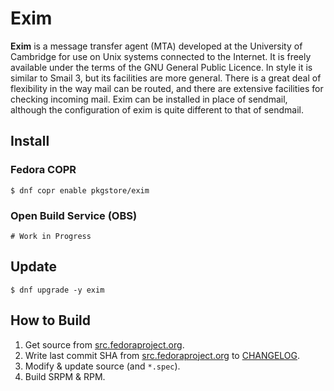 # Exim

**Exim** is a message transfer agent (MTA) developed at the University of Cambridge for use on Unix systems connected to the Internet. It is freely available under the terms of the GNU General Public Licence. In style it is similar to Smail 3, but its facilities are more general. There is a great deal of flexibility in the way mail can be routed, and there are extensive facilities for checking incoming mail. Exim can be installed in place of sendmail, although the configuration of exim is quite different to that of sendmail.

## Install

### Fedora COPR

```
$ dnf copr enable pkgstore/exim
```

### Open Build Service (OBS)

```
# Work in Progress
```

## Update

```
$ dnf upgrade -y exim
```

## How to Build

1. Get source from [src.fedoraproject.org](https://src.fedoraproject.org/rpms/exim).
2. Write last commit SHA from [src.fedoraproject.org](https://src.fedoraproject.org/rpms/exim) to [CHANGELOG](CHANGELOG).
3. Modify & update source (and `*.spec`).
4. Build SRPM & RPM.
